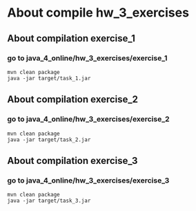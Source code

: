 # About compile hw_3_exercises #
## About compilation exercise_1 ##
### go to java_4_online/hw_3_exercises/exercise_1 ###
`mvn clean package`\
`java -jar target/task_1.jar`

## About compilation exercise_2 ##
### go to java_4_online/hw_3_exercises/exercise_2 ###
`mvn clean package`\
`java -jar target/task_2.jar`

## About compilation exercise_3 ##
### go to java_4_online/hw_3_exercises/exercise_3 ###
`mvn clean package`\
`java -jar target/task_3.jar`